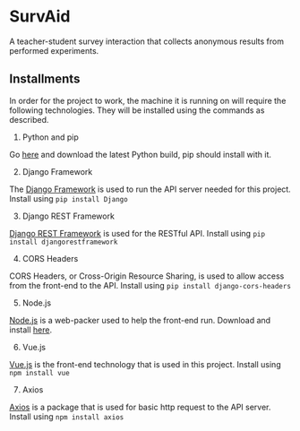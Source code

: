 # SurvAid
A teacher-student survey interaction that collects anonymous results from performed experiments.

## Installments

In order for the project to work, the machine it is running on will require the following technologies.
They will be installed using the commands as described.

1. Python and pip

Go [here](https://www.python.org/) and download the latest Python build, pip should install with it.

2. Django Framework

The [Django Framework](https://www.djangoproject.com/) is used to run the API server needed for this project.
Install using `pip install Django`

3. Django REST Framework

[Django REST Framework](https://www.django-rest-framework.org/) is used for the RESTful API.
Install using `pip install djangorestframework`

4. CORS Headers

CORS Headers, or Cross-Origin Resource Sharing, is used to allow access from the front-end to the API.
Install using `pip install django-cors-headers`

5. Node.js

[Node.js](https://nodejs.org/en/) is a web-packer used to help the front-end run.
Download and install [here](https://nodejs.org/en/download/).

6. Vue.js

[Vue.js](https://vuejs.org/) is the front-end technology that is used in this project.
Install using `npm install vue`

7. Axios

[Axios](https://www.npmjs.com/package/axios) is a package that is used for basic http request to the API server.
Install using `npm install axios`
